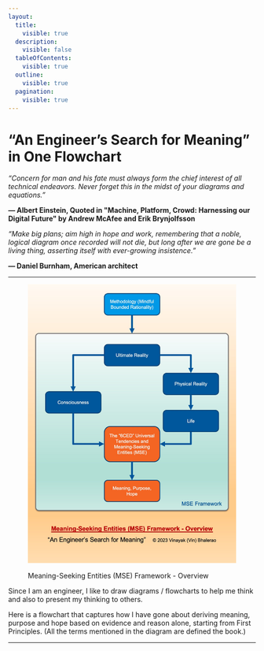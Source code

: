 ```yaml
---
layout:
  title:
    visible: true
  description:
    visible: false
  tableOfContents:
    visible: true
  outline:
    visible: true
  pagination:
    visible: true
---
```


# “An Engineer’s Search for Meaning” in One Flowchart



_“Concern for man and his fate must always form the chief interest of all technical endeavors. Never forget this in the midst of your diagrams and equations.”_

**― Albert Einstein, Quoted in "Machine, Platform, Crowd: Harnessing our Digital Future" by Andrew McAfee and Erik Brynjolfsson**



_“Make big plans; aim high in hope and work, remembering that a noble, logical diagram once recorded will not die, but long after we are gone be a living thing, asserting itself with ever-growing insistence.”_

**― Daniel Burnham, American architect**



***



<figure><img src=".gitbook/assets/MSE Framework Overview (1).jpg" alt="" width="563"><figcaption><p>Meaning-Seeking Entities (MSE) Framework - Overview</p></figcaption></figure>



Since I am an engineer, I like to draw diagrams / flowcharts to help me think and also to present my thinking to others.&#x20;

Here is a flowchart that captures how I have gone about deriving meaning, purpose and hope based on evidence and reason alone, starting from First Principles. (All the terms mentioned in the diagram are defined the book.)



***

